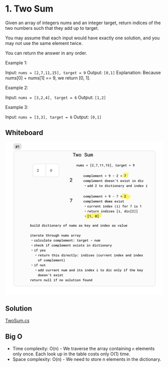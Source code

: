 # 1. Two Sum

Given an array of integers nums and an integer target, return indices of the two numbers such that they add up to target.

You may assume that each input would have exactly one solution, and you may not use the same element twice.

You can return the answer in any order.

 

Example 1:

Input: `nums = [2,7,11,15], target = 9`
Output: `[0,1]`
Explanation: Because nums[0] + nums[1] == 9, we return [0, 1].


Example 2:

Input: `nums = [3,2,4], target = 6`
Output: `[1,2]`


Example 3:

Input: `nums = [3,3], target = 6`
Output: `[0,1]`

## Whiteboard

![TwoSum](./img/TwoSum.png)

## Solution

[TwoSum.cs](../LeetCode/TwoSum.cs)

## Big O

- Time complexity: O(n) - We traverse the array containing `n` elements only once. Each look up in the table costs only O(1) time.
- Space complexity: O(n) - We need to store n elements in the dictionary.